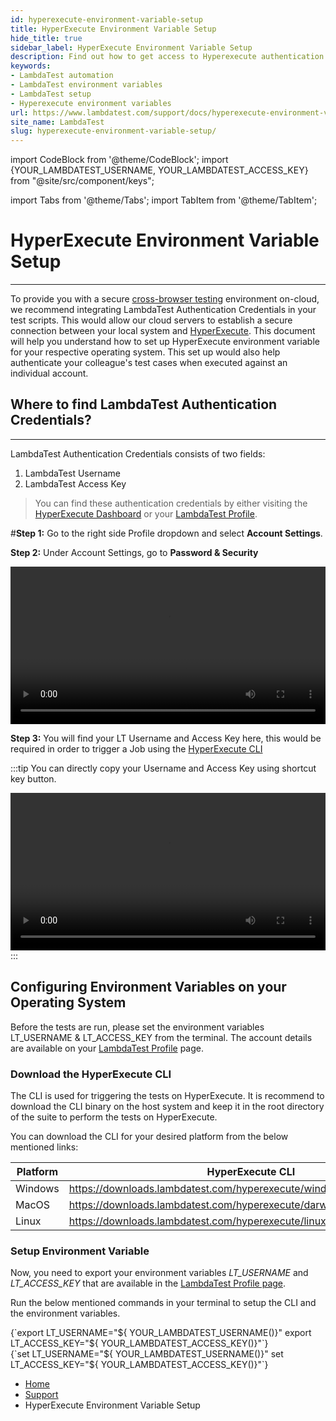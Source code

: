 ```yaml
---
id: hyperexecute-environment-variable-setup
title: HyperExecute Environment Variable Setup
hide_title: true
sidebar_label: HyperExecute Environment Variable Setup
description: Find out how to get access to Hyperexecute authentication credentials, fetching them from the Automation tab in your LambdaTest profile, and configuring them on Mac OSX/Linux, Windows systems.
keywords:
- LambdaTest automation
- LambdaTest environment variables
- LambdaTest setup
- Hyperexecute environment variables
url: https://www.lambdatest.com/support/docs/hyperexecute-environment-variable-setup/
site_name: LambdaTest
slug: hyperexecute-environment-variable-setup/
---
```


import CodeBlock from '@theme/CodeBlock';
import {YOUR_LAMBDATEST_USERNAME, YOUR_LAMBDATEST_ACCESS_KEY} from "@site/src/component/keys";

import Tabs from '@theme/Tabs';
import TabItem from '@theme/TabItem';

<script type="application/ld+json"
      dangerouslySetInnerHTML={{ __html: JSON.stringify({
       "@context": "https://schema.org",
        "@type": "BreadcrumbList",
        "itemListElement": [{
          "@type": "ListItem",
          "position": 1,
          "name": "Home",
          "item": "https://www.lambdatest.com"
        },{
          "@type": "ListItem",
          "position": 2,
          "name": "Support",
          "item": "https://www.lambdatest.com/support/docs/"
        },{
          "@type": "ListItem",
          "position": 3,
          "name": "Hyperexecute Environment Variable Setup",
          "item": "https://www.lambdatest.com/support/docs/hyperexecute-environment-variable-setup/"
        }]
      })
    }}
></script>

# HyperExecute Environment Variable Setup
***

To provide you with a secure [cross-browser testing](https://www.lambdatest.com) environment on-cloud, we recommend integrating LambdaTest Authentication Credentials in your test scripts. This would allow our cloud servers to establish a secure connection between your local system and [HyperExecute](https://hyperexecute.lambdatest.com/). This document will help you understand how to set up HyperExecute environment variable for your respective operating system. This set up would also help authenticate your colleague's test cases when executed against an individual account.

## Where to find LambdaTest Authentication Credentials?
***

LambdaTest Authentication Credentials consists of two fields:

1. LambdaTest Username
2. LambdaTest Access Key

>You can find these authentication credentials by either visiting the [HyperExecute Dashboard](https://hyperexecute.lambdatest.com/) or your [LambdaTest Profile](https://accounts.lambdatest.com/detail/profile).

#**Step 1:** Go to the right side Profile dropdown and select **Account Settings**.

**Step 2:** Under Account Settings, go to **Password & Security**

<video class="right-side" width="100%" controls id="vid">
<source src= {require('../assets/videos/hyperexecute/knowledge-base/username-accesskey/method1.mp4').default} type="video/mp4" />
</video>

**Step 3:** You will find your LT Username and Access Key here, this would be required in order to trigger a Job using the [HyperExecute CLI](/support/docs/hyperexecute-cli-run-tests-on-hyperexecute-grid/)

:::tip
You can directly copy your Username and Access Key using shortcut key button.

<video class="right-side" width="100%" controls id="vid">
<source src= {require('../assets/videos/hyperexecute/knowledge-base/username-accesskey/method2.mp4').default} type="video/mp4" />
</video>
:::

## Configuring Environment Variables on your Operating System

Before the tests are run, please set the environment variables LT_USERNAME & LT_ACCESS_KEY from the terminal. The account details are available on your [LambdaTest Profile](https://accounts.lambdatest.com/detail/profile) page.

### Download the HyperExecute CLI

The CLI is used for triggering the tests on HyperExecute. It is recommend to download the CLI binary on the host system and keep it in the root directory of the suite to perform the tests on HyperExecute.

You can download the CLI for your desired platform from the below mentioned links:

| Platform | HyperExecute CLI |
| ---------| ---------------- |
| Windows | https://downloads.lambdatest.com/hyperexecute/windows/hyperexecute.exe |
| MacOS | https://downloads.lambdatest.com/hyperexecute/darwin/hyperexecute |
| Linux | https://downloads.lambdatest.com/hyperexecute/linux/hyperexecute |

### Setup Environment Variable

Now, you need to export your environment variables *LT_USERNAME* and *LT_ACCESS_KEY* that are available in the [LambdaTest Profile page](https://accounts.lambdatest.com/detail/profile).

Run the below mentioned commands in your terminal to setup the CLI and the environment variables.

<Tabs className="docs__val">

<TabItem value="bash" label="Linux / MacOS" default>

  <div className="lambdatest__codeblock">
    <CodeBlock className="language-bash">
  {`export LT_USERNAME="${ YOUR_LAMBDATEST_USERNAME()}"
export LT_ACCESS_KEY="${ YOUR_LAMBDATEST_ACCESS_KEY()}"`}
  </CodeBlock>
</div>

</TabItem>

<TabItem value="powershell" label="Windows" default>

  <div className="lambdatest__codeblock">
    <CodeBlock className="language-powershell">
  {`set LT_USERNAME="${ YOUR_LAMBDATEST_USERNAME()}"
set LT_ACCESS_KEY="${ YOUR_LAMBDATEST_ACCESS_KEY()}"`}
  </CodeBlock>
</div>

</TabItem>
</Tabs>


<nav aria-label="breadcrumbs">
  <ul className="breadcrumbs">
    <li className="breadcrumbs__item">
      <a className="breadcrumbs__link" target="_self" href="https://www.lambdatest.com">
        Home
      </a>
    </li>
    <li className="breadcrumbs__item">
      <a className="breadcrumbs__link" target="_self" href="https://www.lambdatest.com/support/docs/">
        Support
      </a>
    </li>
    <li className="breadcrumbs__item breadcrumbs__item--active">
      <span className="breadcrumbs__link">
      HyperExecute Environment Variable Setup
      </span>
    </li>
  </ul>
</nav>